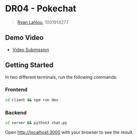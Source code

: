# DR04 - Pokechat

> [Ryan Lahlou](mailto:rpl4277@mavs.uta.edu), 1001914277

## Demo Video

* [Video Submission](https://youtu.be/-3fEUhRZZLU)

## Getting Started

In two different terminals, run the following commands:

### Frontend

```bash
cd client && npm run dev
```

### Backend

```bash
cd server && python3 chat.py
```

Open [http://localhost:3000](http://localhost:3000) with your browser to see the result.
